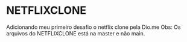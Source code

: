 # NETFLIXCLONE
Adicionando meu primeiro desafio o netflix clone pela Dio.me
Obs: Os arquivos do NETFLIXCLONE está na master e não main.

